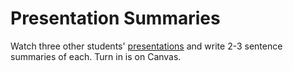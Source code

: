 ---
---

# Presentation Summaries

Watch three other students' [presentations](presentation.md) and write 2-3 sentence summaries of each. Turn in is on Canvas.
